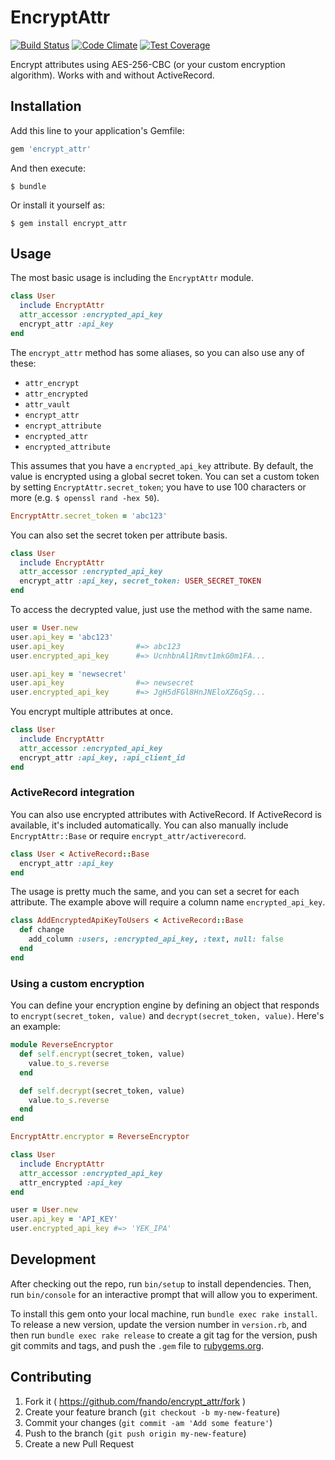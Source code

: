 # EncryptAttr

[![Build Status](https://travis-ci.org/fnando/encrypt_attr.svg)](https://travis-ci.org/fnando/encrypt_attr)
[![Code Climate](https://codeclimate.com/github/fnando/encrypt_attr/badges/gpa.svg)](https://codeclimate.com/github/fnando/encrypt_attr)
[![Test Coverage](https://codeclimate.com/github/fnando/encrypt_attr/badges/coverage.svg)](https://codeclimate.com/github/fnando/encrypt_attr)

Encrypt attributes using AES-256-CBC (or your custom encryption algorithm). Works with and without ActiveRecord.

## Installation

Add this line to your application's Gemfile:

```ruby
gem 'encrypt_attr'
```

And then execute:

    $ bundle

Or install it yourself as:

    $ gem install encrypt_attr

## Usage

The most basic usage is including the `EncryptAttr` module.

```ruby
class User
  include EncryptAttr
  attr_accessor :encrypted_api_key
  encrypt_attr :api_key
end
```

The `encrypt_attr` method has some aliases, so you can also use any of these:

- `attr_encrypt`
- `attr_encrypted`
- `attr_vault`
- `encrypt_attr`
- `encrypt_attribute`
- `encrypted_attr`
- `encrypted_attribute`

This assumes that you have a `encrypted_api_key` attribute. By default, the value is encrypted using a global secret token. You can set a custom token by setting `EncryptAttr.secret_token`; you have to use 100 characters or more (e.g. `$ openssl rand -hex 50`).

```ruby
EncryptAttr.secret_token = 'abc123'
```

You can also set the secret token per attribute basis.

```ruby
class User
  include EncryptAttr
  attr_accessor :encrypted_api_key
  encrypt_attr :api_key, secret_token: USER_SECRET_TOKEN
end
```

To access the decrypted value, just use the method with the same name.

```ruby
user = User.new
user.api_key = 'abc123'
user.api_key                #=> abc123
user.encrypted_api_key      #=> UcnhbnAl1Rmvt1mkG0m1FA...

user.api_key = 'newsecret'
user.api_key                #=> newsecret
user.encrypted_api_key      #=> JgH5dFGl8HnJNEloXZ6qSg...
```

You encrypt multiple attributes at once.

```ruby
class User
  include EncryptAttr
  attr_accessor :encrypted_api_key
  encrypt_attr :api_key, :api_client_id
end
```

### ActiveRecord integration

You can also use encrypted attributes with ActiveRecord. If ActiveRecord is available, it's included automatically. You can also manually include `EncryptAttr::Base` or require `encrypt_attr/activerecord`.

```ruby
class User < ActiveRecord::Base
  encrypt_attr :api_key
end
```

The usage is pretty much the same, and you can set a secret for each attribute. The example above will require a column name `encrypted_api_key`.

```ruby
class AddEncryptedApiKeyToUsers < ActiveRecord::Base
  def change
    add_column :users, :encrypted_api_key, :text, null: false
  end
end
```

### Using a custom encryption

You can define your encryption engine by defining an object that responds to `encrypt(secret_token, value)` and `decrypt(secret_token, value)`. Here's an example:

```ruby
module ReverseEncryptor
  def self.encrypt(secret_token, value)
    value.to_s.reverse
  end

  def self.decrypt(secret_token, value)
    value.to_s.reverse
  end
end

EncryptAttr.encryptor = ReverseEncryptor

class User
  include EncryptAttr
  attr_accessor :encrypted_api_key
  attr_encrypted :api_key
end

user = User.new
user.api_key = 'API_KEY'
user.encrypted_api_key #=> 'YEK_IPA'
```

## Development

After checking out the repo, run `bin/setup` to install dependencies. Then, run `bin/console` for an interactive prompt that will allow you to experiment.

To install this gem onto your local machine, run `bundle exec rake install`. To release a new version, update the version number in `version.rb`, and then run `bundle exec rake release` to create a git tag for the version, push git commits and tags, and push the `.gem` file to [rubygems.org](https://rubygems.org).

## Contributing

1. Fork it ( https://github.com/fnando/encrypt_attr/fork )
2. Create your feature branch (`git checkout -b my-new-feature`)
3. Commit your changes (`git commit -am 'Add some feature'`)
4. Push to the branch (`git push origin my-new-feature`)
5. Create a new Pull Request
